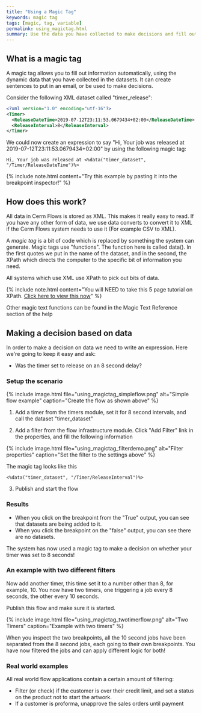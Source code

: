 ```yaml
---
title: "Using a Magic Tag"
keywords: magic tag
tags: [magic, tag, variable]
permalink: using_magictag.html
summary: Use the data you have collected to make decisions and fill out information in forms automatically.
---
```


## What is a magic tag

A magic tag allows you to fill out information automatically, using the dynamic data that you have collected in the datasets. It can create sentences to put in an email, or be used to make decisions.

Consider the following XML dataset called "timer_release":

```xml
<?xml version="1.0" encoding="utf-16"?>
<Timer>
  <ReleaseDateTime>2019-07-12T23:11:53.0679434+02:00</ReleaseDateTime>
  <ReleaseInterval>8</ReleaseInterval>
</Timer>
```

We could now create an expression to say "Hi, Your job was released at 2019-07-12T23:11:53.0679434+02:00" by using the following magic tag:

```
Hi, Your job was released at <%data("timer_dataset", "/Timer/ReleaseDateTime")%>
```

{% include note.html content="Try this example by pasting it into the breakpoint inspector!" %}

## How does this work?

All data in Cerm Flows is stored as XML. This makes it really easy to read. If you have any other form of data, we use data converts to convert it to XML if the Cerm Flows system needs to use it (For example CSV to XML).

A *magic tag* is a bit of code which is replaced by something the system can generate. Magic tags use "functions". The function here is called data(). In the first quotes we put in the name of the dataset, and in the second, the XPath which directs the computer to the specific bit of information you need.

All systems which use XML use XPath to pick out bits of data.

{% include note.html content="You will NEED to take this 5 page tutorial on XPath. <a href='https://www.w3schools.com/xml/xpath_intro.asp'>Click here to view this now</a>" %}

Other magic text functions can be found in the Magic Text Reference section of the help

## Making a decision based on data

In order to make a decision on data we need to write an expression. Here we're going to keep it easy and ask:
 - Was the timer set to release on an 8 second delay?

### Setup the scenario

{% include image.html file="using_magictag_simpleflow.png" alt="Simple flow example" caption="Create the flow as shown above" %}

1. Add a timer from the timers module, set it for 8 second intervals, and call the dataset "timer_dataset"

2. Add a filter from the flow infrastructure module. Click "Add Filter" link in the properties, and fill the following information

{% include image.html file="using_magictag_filterdemo.png" alt="Filter properties" caption="Set the filter to the settings above" %}

The magic tag looks like this
```
<%data("timer_dataset", "/Timer/ReleaseInterval")%>
```

3. Publish and start the flow

### Results

- When you click on the breakpoint from the "True" output, you can see that datasets are being added to it.
- When you click the breakpoint on the "false" output, you can see there are no datasets.

The system has now used a magic tag to make a decision on whether your timer was set to 8 seconds!

### An example with two different filters

Now add another timer, this time set it to a number other than 8, for example, 10. You now have two timers, one triggering a job every 8 seconds, the other every 10 seconds.

Publish this flow and make sure it is started.

{% include image.html file="using_magictag_twotimerflow.png" alt="Two Timers" caption="Example with two timers" %}

When you inspect the two breakpoints, all the 10 second jobs have been separated from the 8 second jobs, each going to their own breakpoints. You have now filtered the jobs and can apply different logic for both!

### Real world examples

All real world flow applications contain a certain amount of filtering:
- Filter (or check) if the customer is over their credit limit, and set a status on the product not to start the artwork.
- If a customer is proforma, unapprove the sales orders until payment


